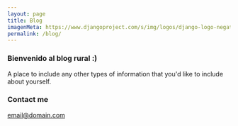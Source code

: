 ```yaml
---
layout: page
title: Blog
imagenMeta: https://www.djangoproject.com/s/img/logos/django-logo-negative.png
permalink: /blog/
---
```


### Bienvenido al blog rural :)

A place to include any other types of information that you'd like to include about yourself.

### Contact me

[email@domain.com](mailto:email@domain.com)